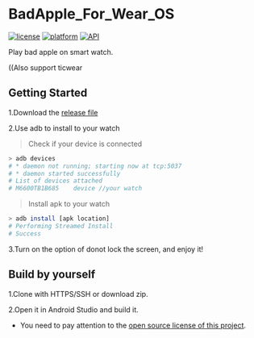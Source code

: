 # BadApple_For_Wear_OS

[![license](https://img.shields.io/badge/license-%20Apache--2.0-blue.svg)](https://github.com/lz233/BadApple_For_Wear_OS/blob/master/LICENSE)
[![platform](https://img.shields.io/badge/flatpofm-Wear%20OS-yellow.svg)](https://wearos.google.com)
[![API](https://img.shields.io/badge/API-22%2B-brightgreen.svg?style=flat)](https://android-arsenal.com/api?level=22)

Play bad apple on smart watch.

((Also support ticwear

## Getting Started
1.Download the [release file](https://github.com/lz233/BadApple_For_Wear_OS/releases)

2.Use adb to install to your watch
>Check if your device is connected
```bash
> adb devices
# * daemon not running; starting now at tcp:5037
# * daemon started successfully
# List of devices attached
# M6600TB1B685    device //your watch
```
>Install apk to your watch
```bash
> adb install [apk location]
# Performing Streamed Install
# Success
```

3.Turn on the option of donot lock the screen, and enjoy it!
## Build by yourself
1.Clone with HTTPS/SSH or download zip.

2.Open it in Android Studio and build it.

* You need to pay attention to the [open source license of this project](https://github.com/lz233/BadApple_For_Wear_OS/blob/master/LICENSE).
